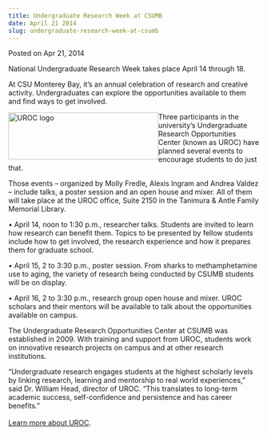 ```yaml
---
title: Undergraduate Research Week at CSUMB
date: April 21 2014
slug: undergraduate-research-week-at-csumb
---
```


 



<span class="date">Posted on Apr 21, 2014    </span>
<p>National Undergraduate Research Week takes place April 14
through 18.</p>
<p>At CSU Monterey Bay, it&#x2019;s an annual celebration of research and
creative activity. Undergraduates can explore the opportunities
available to them and find ways to get involved.</p>
<p><img alt="UROC logo" src="https://news.csumb.edu/sites/default/files/65/attachments/news/images/uroc_updated_logo_for_web.jpg" style="float:left; width:300px; height:94px">Three participants
in the university&#x2019;s Undergraduate Research Opportunities Center
(known as UROC) have planned several events to encourage students
to do just that.</img></p>
<p>Those events &#x2013; organized by Molly Fredle, Alexis Ingram and
Andrea Valdez &#x2013; include talks, a poster session and an open house
and mixer. All of them will take place at the UROC office, Suite
2150 in the Tanimura &amp; Antle Family Memorial Library.</p>
<p>&#x2022; April 14, noon to 1:30 p.m., researcher talks. Students are
invited to learn how research can benefit them. Topics to be
presented by fellow students include how to get involved, the
research experience and how it prepares them for graduate
school.</p>
<p>&#x2022; April 15, 2 to 3:30 p.m., poster session. From sharks to
methamphetamine use to aging, the variety of research being
conducted by CSUMB students will be on display.</p>
<p>&#x2022; April 16, 2 to 3:30 p.m., research group open house and mixer.
UROC scholars and their mentors will be available to talk about the
opportunities available on campus.</p>
<p>The Undergraduate Research Opportunities Center at CSUMB was
established in 2009. With training and support from UROC, students
work on innovative research projects on campus and at other
research institutions.&#xA0;</p>
<p>&#x201C;Undergraduate research engages students at the highest
scholarly levels by linking research, learning and mentorship to
real world experiences,&#x201D; said Dr. William Head, director of UROC.
&#x201C;This translates to long-term academic success, self-confidence and
persistence and has career benefits.&#x201D;<br>
<br>
<a href="https://uroc.csumb.edu" rel="nofollow">Learn more about
UROC</a>.</br></br></p>





 
